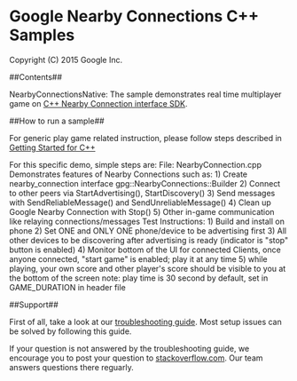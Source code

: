 Google Nearby Connections C++ Samples
============================================================================
Copyright (C) 2015 Google Inc.

##Contents##

NearbyConnectionsNative: The sample demonstrates real time
multiplayer game on [C++ Nearby Connection interface SDK](https://developers.google.com/games/services/cpp/nearby).

##How to run a sample##

For generic play game related instruction, please follow steps described in [Getting Started for C++](https://developers.google.com/games/services/cpp/GettingStartedNativeClient)

For this specific demo, simple steps are:
  File: NearbyConnection.cpp
   Demonstrates features of Nearby Connections such as:
       1) Create nearby_connection interface gpg::NearbyConnections::Builder
       2) Connect to other peers via StartAdvertising(), StartDiscovery()
       3) Send messages with SendReliableMessage() and SendUnreliableMessage()
       4) Clean up Google Nearby Connection with Stop()
       5) Other in-game communication like relaying connections/messages
     Test Instructions:
       1) Build and install on phone
       2) Set ONE and ONLY ONE phone/device to be advertising first
       3) All other devices to be discovering after advertising is ready (indicator is "stop" button is enabled)
       4) Monitor bottom of the UI for connected Clients, once anyone connected, "start game" is enabled; play it at any time
       5) while playing, your own score and other player's score should be visible to you at the bottom of the screen
       note: play time is 30 second by default, set in GAME_DURATION in header file

##Support##

First of all, take a look at our [troubleshooting guide](https://developers.google.com/games/services/android/troubleshooting). Most setup issues can be solved by following this guide.

If your question is not answered by the troubleshooting guide, we encourage
you to post your question to [stackoverflow.com](stackoverflow.com). Our
team answers questions there reguarly.
